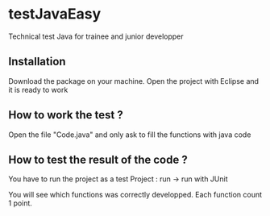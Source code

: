 testJavaEasy
============

Technical test Java for trainee and junior developper

## Installation

Download the package on your machine. Open the project with Eclipse and it is ready to work


## How to work the test ?

Open the file "Code.java" and only ask to fill the functions with java code


## How to test the result of the code ?

You have to run the project as a test Project : run -> run with JUnit

You will see which functions was correctly developped. Each function count 1 point.
